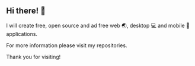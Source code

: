 ## Hi there! 👋

I will create free, open source and ad free web 🌏, desktop 💻 and mobile 📱 applications.

For more information please visit my repositories.

Thank you for visiting!
